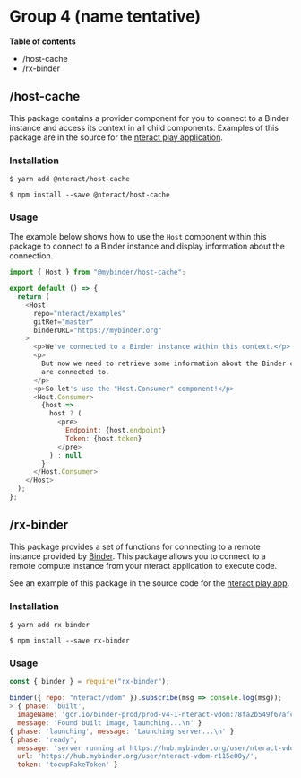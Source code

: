 # Group 4 (name tentative)

**Table of contents**
- /host-cache
- /rx-binder

## /host-cache
This package contains a provider component for you to connect to a Binder instance and access its context in all child components. Examples of this package are in the source for the [nteract play application](https://github.com/nteract/play).

### Installation

```
$ yarn add @nteract/host-cache
```

```
$ npm install --save @nteract/host-cache
```

### Usage

The example below shows how to use the `Host` component within this package to connect to a Binder instance and display information about the connection.

```javascript
import { Host } from "@mybinder/host-cache";

export default () => {
  return (
    <Host
      repo="nteract/examples"
      gitRef="master"
      binderURL="https://mybinder.org"
    >
      <p>We've connected to a Binder instance within this context.</p>
      <p>
        But now we need to retrieve some information about the Binder context we
        are connected to.
      </p>
      <p>So let's use the "Host.Consumer" component!</p>
      <Host.Consumer>
        {host =>
          host ? (
            <pre>
              Endpoint: {host.endpoint}
              Token: {host.token}
            </pre>
          ) : null
        }
      </Host.Consumer>
    </Host>
  );
};
```

## /rx-binder

This package provides a set of functions for connecting to a remote instance provided by [Binder](https://mybinder.org/). This package allows you to connect to a remote compute instance from your nteract application to execute code. 

See an example of this package in the source code for the [nteract play app](https://github.com/nteract/play).

### Installation

```
$ yarn add rx-binder
```

```
$ npm install --save rx-binder
```

### Usage

```javascript
const { binder } = require("rx-binder");

binder({ repo: "nteract/vdom" }).subscribe(msg => console.log(msg));
> { phase: 'built',
  imageName: 'gcr.io/binder-prod/prod-v4-1-nteract-vdom:78fa2b549f67afc3525543b0bccfb08a9e06b006',
  message: 'Found built image, launching...\n' }
{ phase: 'launching', message: 'Launching server...\n' }
{ phase: 'ready',
  message: 'server running at https://hub.mybinder.org/user/nteract-vdom-r115e00y/\n',
  url: 'https://hub.mybinder.org/user/nteract-vdom-r115e00y/',
  token: 'tocwpFakeToken' }
```
